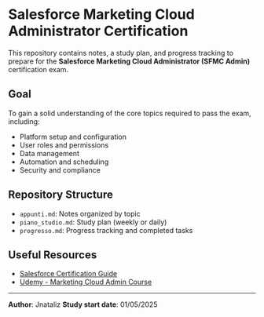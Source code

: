 # Salesforce Marketing Cloud Administrator Certification

This repository contains notes, a study plan, and progress tracking to prepare for the **Salesforce Marketing Cloud Administrator (SFMC Admin)** certification exam.

## Goal

To gain a solid understanding of the core topics required to pass the exam, including:

- Platform setup and configuration  
- User roles and permissions  
- Data management  
- Automation and scheduling  
- Security and compliance

## Repository Structure

- `appunti.md`: Notes organized by topic  
- `piano_studio.md`: Study plan (weekly or daily)  
- `progresso.md`: Progress tracking and completed tasks  

## Useful Resources

- [Salesforce Certification Guide](https://trailhead.salesforce.com/en/credentials/marketingcloudadministrator)  
- [Udemy - Marketing Cloud Admin Course](https://www.udemy.com/course/salesforce-certified-marketing-cloud-administrator-a/learn/lecture/43695032#overview)


---

**Author**: Jnataliz 
**Study start date**: 01/05/2025
